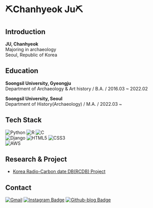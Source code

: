 
# ⛏Chanhyeok Ju⛏

## Introduction

**JU, Chanhyeok**<br>
Majoring in archaeology<br>
Seoul, Republic of Korea<br>

## Education

**Soongsil University, Gyeongju**<br>
Department of Archaeology & Art history / B.A. / 2016.03 ~ 2022.02

**Soongsil University, Seoul**<br>
Department of History(Archaeology) / M.A. / 2022.03 ~

## Tech Stack

![Python](https://img.shields.io/badge/Python-3776AB?style=for-the-badge&logo=python&logoColor=white)
![R](https://img.shields.io/badge/R-276DC3?style=for-the-badge&logo=r&logoColor=white)
![C](https://img.shields.io/badge/C-00599C?style=for-the-badge&logo=c&logoColor=white)
<br>
![Django](https://img.shields.io/badge/Django-092E20?style=for-the-badge&logo=django&logoColor=white)
![HTML5](https://img.shields.io/badge/HTML5-E34F26?style=for-the-badge&logo=html5&logoColor=white)
![CSS3](https://img.shields.io/badge/CSS3-1572B6?style=for-the-badge&logo=css3&logoColor=white)
<br>
![AWS](https://img.shields.io/badge/AWS-232F3E?style=for-the-badge&logo=amazon-aws&logoColor=white)


## Research & Project

* [Korea Radio-Carbon date DB(RCDB) Project](http://rcdb.kr/)


## Contact

[![Gmail](https://img.shields.io/badge/Gmail-D14836?style=for-the-badge&logo=gmail&logoColor=white)](https://chanhyeok@soongsil.ac.kr)
[![Instagram Badge](https://img.shields.io/badge/Instagram-E4405F?style=for-the-badge&logo=instagram&logoColor=white)](https://www.instagram.com/ch.ju97/)
[![Github-blog Badge](https://img.shields.io/badge/Blog-100000?style=for-the-badge&logo=github&logoColor=white)](https://chantore.github.io/)
